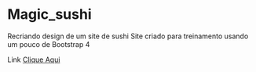 # Magic_sushi
 Recriando design de um site de sushi
 Site criado para treinamento usando um pouco de Bootstrap 4
 
Link <a href="https://diegocard117.github.io/Magic_sushi/">Clique Aqui</a>
